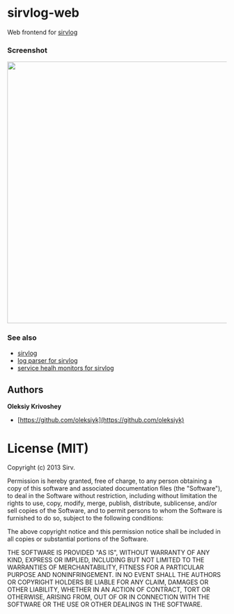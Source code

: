 # sirvlog-web

Web frontend for [sirvlog](https://github.com/sirv/sirvlog)

### Screenshot

[<img src="https://dl.dropbox.com/u/102761139/sirvlog-web/screenshot.jpg" width="600px"/>](https://dl.dropbox.com/u/102761139/sirvlog-web/screenshot.jpg)

### See also

  * [sirvlog](https://github.com/sirv/sirvlog)
  * [log parser for sirvlog](https://github.com/sirv/sirvlog-parser)
  * [service healh monitors for sirvlog](https://github.com/sirv/sirvlog-monitors)

## Authors

**Oleksiy Krivoshey**

  * [https://github.com/oleksiyk](https://github.com/oleksiyk)

# License (MIT)

Copyright (c) 2013 Sirv.

Permission is hereby granted, free of charge, to any person
obtaining a copy of this software and associated documentation
files (the "Software"), to deal in the Software without
restriction, including without limitation the rights to use,
copy, modify, merge, publish, distribute, sublicense, and/or sell
copies of the Software, and to permit persons to whom the
Software is furnished to do so, subject to the following
conditions:

The above copyright notice and this permission notice shall be
included in all copies or substantial portions of the Software.

THE SOFTWARE IS PROVIDED "AS IS", WITHOUT WARRANTY OF ANY KIND,
EXPRESS OR IMPLIED, INCLUDING BUT NOT LIMITED TO THE WARRANTIES
OF MERCHANTABILITY, FITNESS FOR A PARTICULAR PURPOSE AND
NONINFRINGEMENT. IN NO EVENT SHALL THE AUTHORS OR COPYRIGHT
HOLDERS BE LIABLE FOR ANY CLAIM, DAMAGES OR OTHER LIABILITY,
WHETHER IN AN ACTION OF CONTRACT, TORT OR OTHERWISE, ARISING
FROM, OUT OF OR IN CONNECTION WITH THE SOFTWARE OR THE USE OR
OTHER DEALINGS IN THE SOFTWARE.

